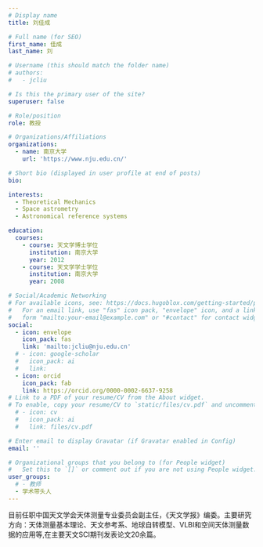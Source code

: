 ```yaml
---
# Display name
title: 刘佳成

# Full name (for SEO)
first_name: 佳成
last_name: 刘

# Username (this should match the folder name)
# authors:
#   - jcliu

# Is this the primary user of the site?
superuser: false

# Role/position
role: 教授

# Organizations/Affiliations
organizations:
  - name: 南京大学
    url: 'https://www.nju.edu.cn/'

# Short bio (displayed in user profile at end of posts)
bio: 

interests:
  - Theoretical Mechanics
  - Space astrometry
  - Astronomical reference systems

education:
  courses:
    - course: 天文学博士学位
      institution: 南京大学
      year: 2012
    - course: 天文学学士学位 
      institution: 南京大学
      year: 2008

# Social/Academic Networking
# For available icons, see: https://docs.hugoblox.com/getting-started/page-builder/#icons
#   For an email link, use "fas" icon pack, "envelope" icon, and a link in the
#   form "mailto:your-email@example.com" or "#contact" for contact widget.
social:
  - icon: envelope
    icon_pack: fas
    link: 'mailto:jcliu@nju.edu.cn'
  # - icon: google-scholar
  #   icon_pack: ai
  #   link: 
  - icon: orcid
    icon_pack: fab
    link: https://orcid.org/0000-0002-6637-9258
# Link to a PDF of your resume/CV from the About widget.
# To enable, copy your resume/CV to `static/files/cv.pdf` and uncomment the lines below.
  # - icon: cv
  #   icon_pack: ai
  #   link: files/cv.pdf

# Enter email to display Gravatar (if Gravatar enabled in Config)
email: ''

# Organizational groups that you belong to (for People widget)
#   Set this to `[]` or comment out if you are not using People widget.
user_groups:
  # - 教师
  - 学术带头人
---
```


目前任职中国天文学会天体测量专业委员会副主任，《天文学报》编委。主要研究方向：天体测量基本理论、天文参考系、地球自转模型、VLBI和空间天体测量数据的应用等,在主要天文SCI期刊发表论文20余篇。
